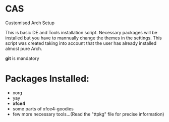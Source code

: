 # CAS
Customised Arch Setup


This is basic DE and Tools installation script. Necessary packages will be installed but you have to mannually change the themes in the settings.
This script was created taking into account that the user has already installed almost pure Arch.

**git** is mandatory

# Packages Installed:
   * xorg
   * yay
   * **xfce4**
   * some parts of xfce4-goodies
   * few more necessary tools...(Read the "ttpkg" file for precise information)
